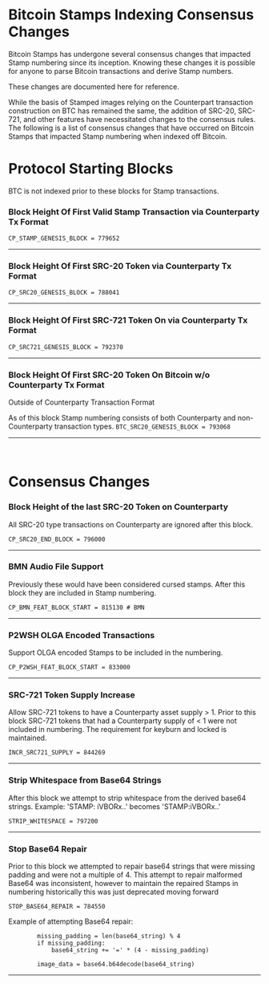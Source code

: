 # Bitcoin Stamps Indexing Consensus Changes

Bitcoin Stamps has undergone several consensus changes that impacted Stamp
numbering since its inception. Knowing these changes it is possible for anyone
to parse Bitcoin transactions and derive Stamp numbers.

These changes are documented here for reference.

While the basis of Stamped images relying on the Counterpart transaction
construction on BTC has remained the same, the addition of SRC-20, SRC-721, and
other features have necessitated changes to the consensus rules. The following
is a list of consensus changes that have occurred on Bitcoin Stamps that
impacted Stamp numbering when indexed off Bitcoin.

# Protocol Starting Blocks

BTC is not indexed prior to these blocks for Stamp transactions.

### Block Height Of First Valid Stamp Transaction via Counterparty Tx Format

`CP_STAMP_GENESIS_BLOCK = 779652`

---

### Block Height Of First SRC-20 Token via Counterparty Tx Format

`CP_SRC20_GENESIS_BLOCK = 788041`

---

### Block Height Of First SRC-721 Token On via Counterparty Tx Format

`CP_SRC721_GENESIS_BLOCK = 792370`

---

### Block Height Of First SRC-20 Token On Bitcoin w/o Counterparty Tx Format

Outside of Counterparty Transaction Format

As of this block Stamp numbering consists of both Counterparty and
non-Counterparty transaction types. `BTC_SRC20_GENESIS_BLOCK = 793068`

---

<br/>

# Consensus Changes

### Block Height of the last SRC-20 Token on Counterparty

All SRC-20 type transactions on Counterparty are ignored after this block.

`CP_SRC20_END_BLOCK = 796000`

---

### BMN Audio File Support

Previously these would have been considered cursed stamps. After this block they
are included in Stamp numbering.

`CP_BMN_FEAT_BLOCK_START = 815130 # BMN`

---

### P2WSH OLGA Encoded Transactions

Support OLGA encoded Stamps to be included in the numbering.

`CP_P2WSH_FEAT_BLOCK_START = 833000`

---

### SRC-721 Token Supply Increase

Allow SRC-721 tokens to have a Counterparty asset supply > 1. Prior to this
block SRC-721 tokens that had a Counterparty supply of < 1 were not included in
numbering. The requirement for keyburn and locked is maintained.

`INCR_SRC721_SUPPLY = 844269`

---

### Strip Whitespace from Base64 Strings

After this block we attempt to strip whitespace from the derived base64 strings.
Example: 'STAMP: iVBORx..' becomes 'STAMP:iVBORx..'

`STRIP_WHITESPACE = 797200`

---

### Stop Base64 Repair

Prior to this block we attempted to repair base64 strings that were missing
padding and were not a multiple of 4. This attempt to repair malformed Base64
was inconsistent, however to maintain the repaired Stamps in numbering
historically this was just deprecated moving forward

`STOP_BASE64_REPAIR = 784550`

Example of attempting Base64 repair:

```
        missing_padding = len(base64_string) % 4
        if missing_padding:
            base64_string += '=' * (4 - missing_padding)

        image_data = base64.b64decode(base64_string)
```

---
